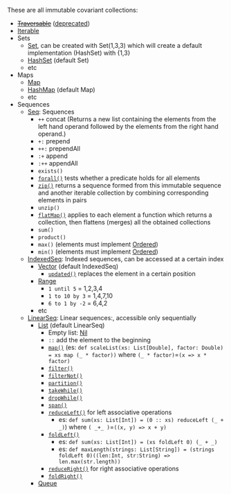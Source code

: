 These are all immutable covariant collections:

- ~~[Traversable](https://www.scala-lang.org/api/2.12.0/scala/collection/Traversable.html)~~ ([deprecated](https://docs.scala-lang.org/overviews/core/collections-migration-213.html))
- [Iterable](https://www.scala-lang.org/api/current/scala/collection/immutable/Iterable.html)
- Sets
  - [Set](https://www.scala-lang.org/api/current/scala/collection/immutable/Set.html), can be created with Set(1,3,3) which will create a default implementation (HashSet) with {1,3}
  - [HashSet](https://www.scala-lang.org/api/current/scala/collection/immutable/HashSet.html) (default Set)
  - etc
- Maps
  - [Map](https://www.scala-lang.org/api/current/scala/collection/immutable/Map.html)
  - [HashMap](https://www.scala-lang.org/api/current/scala/collection/immutable/HashMap.html) (default Map)
  - etc
- Sequences
  - [Seq](https://www.scala-lang.org/api/current/scala/collection/immutable/Seq.html): Sequences
      - `++` concat (Returns a new list containing the elements from the left hand operand followed by the elements from the right hand operand.)
      - `+:` prepend
      - `++:` prependAll
      - `:+` append
      - `:++` appendAll
      - `exists()`
      - [`forall()`](https://www.scala-lang.org/api/current/scala/collection/immutable/Seq.html#forall(p:A=%3EBoolean):Boolean) tests whether a predicate holds for all elements 
      - [`zip()`](https://www.scala-lang.org/api/current/scala/collection/immutable/Seq.html#zip[B](that:scala.collection.IterableOnce[B]):CC[(A@scala.annotation.unchecked.uncheckedVariance,B)]) returns a sequence formed from this immutable sequence and another iterable collection by combining corresponding elements in pairs
      - `unzip()`
      - [`flatMap()`](https://www.scala-lang.org/api/current/scala/collection/immutable/Seq.html#flatMap[B](f:A=%3Escala.collection.IterableOnce[B]):CC[B]) applies to each element a function which returns a collection, then flattens (merges) all the obtained collections
      - `sum()`
      - `product()`
      - `max()` (elements must implement [Ordered](https://www.scala-lang.org/api/current/scala/math/Ordered.html))
      - `min()` (elements must implement [Ordered](https://www.scala-lang.org/api/current/scala/math/Ordered.html))
  - [IndexedSeq](https://www.scala-lang.org/api/current/scala/collection/immutable/IndexedSeq.html): Indexed sequences, can be accessed at a certain index
    - [Vector](https://www.scala-lang.org/api/current/scala/collection/immutable/Vector.html) (default IndexedSeq)
      - [`updated()`](https://www.scala-lang.org/api/current/scala/collection/immutable/Vector.html#updated[B%3E:A](index:Int,elem:B):scala.collection.immutable.Vector[B]) replaces the element in a certain position
    - [Range](https://www.scala-lang.org/api/current/scala/collection/immutable/Range.html)
      - `1 until 5` = 1,2,3,4
      - `1 to 10 by 3` = 1,4,7,10
      - `6 to 1 by -2` = 6,4,2
    - etc
  - [LinearSeq](https://www.scala-lang.org/api/current/scala/collection/immutable/LinearSeq.html): Linear sequences:, accessible only sequentially
    - [List](https://www.scala-lang.org/api/current/scala/collection/immutable/List.html) (default LinearSeq)
      - Empty list: [Nil](https://www.scala-lang.org/api/current/scala/collection/immutable/Nil$.html)
      - `::` add the element to the beginning 
      - [`map()`](https://www.scala-lang.org/api/current/scala/collection/immutable/List.html#map[B](f:A=%3EB):List[B]) (es: `def scaleList(xs: List[Double], factor: Double) = xs map (_ * factor))` where `(_ * factor)`=`(x => x * factor)`
      - [`filter()`](https://www.scala-lang.org/api/current/scala/collection/immutable/List.html#filter(p:A=%3EBoolean):List[A])
      - [`filterNot()`](https://www.scala-lang.org/api/current/scala/collection/immutable/List.html#filterNot(p:A=%3EBoolean):List[A])
      - [`partition()`](https://www.scala-lang.org/api/current/scala/collection/immutable/List.html#partition(p:A=%3EBoolean):(List[A],List[A]))
      - [`takeWhile()`](https://www.scala-lang.org/api/current/scala/collection/immutable/List.html#takeWhile(p:A=%3EBoolean):List[A])
      - [`dropWhile()`](https://www.scala-lang.org/api/current/scala/collection/immutable/List.html#dropWhile(p:A=%3EBoolean):C)
      - [`span()`](https://www.scala-lang.org/api/current/scala/collection/immutable/List.html#span(p:A=%3EBoolean):(List[A],List[A]))
      - [`reduceLeft()`](https://www.scala-lang.org/api/current/scala/collection/immutable/List.html#reduceLeft[B%3E:A](op:(B,A)=%3EB):B) for left associative operations
        - es: `def sum(xs: List[Int]) = (0 :: xs) reduceLeft (_ + _)`) where `( _+_ )`=`((x, y) => x + y)`
      - [`foldLeft()`](https://www.scala-lang.org/api/current/scala/collection/immutable/List.html#foldLeft[B](z:B)(op:(B,A)=%3EB):B)
        - es: `def sum(xs: List[Int]) = (xs foldLeft 0) (_ + _)`
        - es: `def maxLength(strings: List[String]) = (strings foldLeft 0)((len:Int, str:String) => len.max(str.length))`
      - [`reduceRight()`](https://www.scala-lang.org/api/current/scala/collection/immutable/List.html#reduceRight[B%3E:A](op:(A,B)=%3EB):B) for right associative operations
      - [`foldRight()`](https://www.scala-lang.org/api/current/scala/collection/immutable/List.html#foldRight[B](z:B)(op:(A,B)=%3EB):B)
    - [Queue](https://www.scala-lang.org/api/current/scala/collection/immutable/Queue.html)
